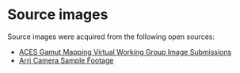 # Source images

Source images were acquired from the following open sources:

- [ACES Gamut Mapping Virtual Working Group Image Submissions](https://www.dropbox.com/sh/u6z2a0jboo4vno8/AAB-10qcflhpr0C5LWhs7Kq4a)
- [Arri Camera Sample Footage](https://www.arri.com/en/learn-help/learn-help-camera-system/camera-sample-footage)
